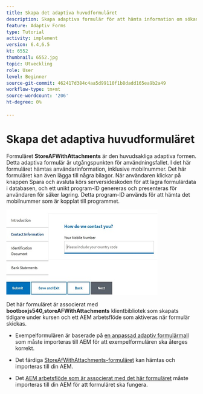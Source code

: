 ```yaml
---
title: Skapa det adaptiva huvudformuläret
description: Skapa adaptiva formulär för att hämta information om sökande och adaptiva formulär för att hämta det sparade adaptiva formuläret
feature: Adaptiv Forms
type: Tutorial
activity: implement
version: 6.4,6.5
kt: 6552
thumbnail: 6552.jpg
topic: Utveckling
role: User
level: Beginner
source-git-commit: 462417d384c4aa5d99110f1b8dadd165ea9b2a49
workflow-type: tm+mt
source-wordcount: '206'
ht-degree: 0%

---
```



# Skapa det adaptiva huvudformuläret

Formuläret **StoreAFWithAttachments** är den huvudsakliga adaptiva formen. Detta adaptiva formulär är utgångspunkten för användningsfallet. I det här formuläret hämtas användarinformation, inklusive mobilnummer. Det här formuläret kan även lägga till några bilagor. När användaren klickar på knappen Spara och avsluta körs serversideskoden för att lagra formulärdata i databasen, och ett unikt program-ID genereras och presenteras för användaren för säker lagring. Detta program-ID används för att hämta det mobilnummer som är kopplat till programmet.

![huvudansökningsformulär](assets/6552.JPG)

Det här formuläret är associerat med **bootboxjs540,storeAFWithAttachments** klientbibliotek som skapats tidigare under kursen och ett AEM arbetsflöde som aktiveras när formulär skickas.


* Exempelformulären är baserade på [en anpassad adaptiv formulärmall](assets/custom-template-with-page-component.zip) som måste importeras till AEM för att exempelformulären ska återges korrekt.

* Det färdiga [StoreAfWithAttachments-formuläret](assets/store-af-with-attachments-form.zip) kan hämtas och importeras till din AEM.

* Det [AEM arbetsflöde som är associerat med det här formuläret](assets/workflow-model-store-af-with-attachments.zip) måste importeras till din AEM för att formuläret ska fungera.



